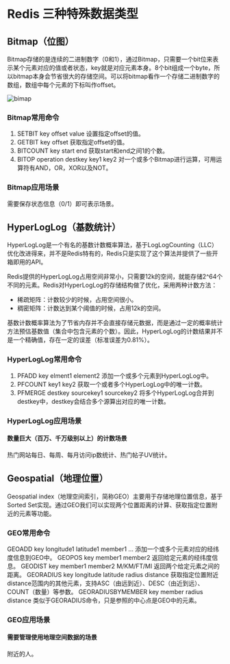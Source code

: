 # Redis 三种特殊数据类型

## Bitmap（位图）

Bitmap存储的是连续的二进制数字（0和1），通过Bitmap，只需要一个bit位来表示某个元素对应的值或者状态，key就是对应元素本身。8个bit组成一个byte，所以bitmap本身会节省很大的存储空间。可以将bitmap看作一个存储二进制数字的数组，数组中每个元素的下标叫作offset。

![bimap](images/bimap.png)

### Bitmap常用命令

1. SETBIT key offset value  设置指定offset的值。
2. GETBIT key offset    获取指定offset的值。
3. BITCOUNT key start end   获取start和end之间1的个数。
4. BITOP operation destkey key1 key2    对一个或多个Bitmap进行运算，可用运算符有AND，OR，XOR以及NOT。

### Bitmap应用场景

需要保存状态信息（0/1）即可表示场景。

## HyperLogLog（基数统计）

HyperLogLog是一个有名的基数计数概率算法，基于LogLogCounting（LLC）优化改进得来，并不是Redis特有的，Redis只是实现了这个算法并提供了一些开箱即用的API。

Redis提供的HyperLogLog占用空间非常小，只需要12k的空间，就能存储2^64个不同的元素。Redis对HyperLogLog的存储结构做了优化，采用两种计数方法：

- 稀疏矩阵：计数较少的时候，占用空间很小。
- 稠密矩阵：计数达到某个阈值的时候，占用12k的空间。

基数计数概率算法为了节省内存并不会直接存储元数据，而是通过一定的概率统计方法预估基数值（集合中包含元素的个数）。因此，HyperLogLog的计数结果并不是一个精确值，存在一定的误差（标准误差为0.81%）。

### HyperLogLog常用命令

1. PFADD key elment1 element2   添加一个或多个元素到HyperLogLog中。
2. PFCOUNT key1 key2    获取一个或者多个HyperLogLog中的唯一计数。
3. PFMERGE destkey sourcekey1 sourcekey2    将多个HyperLogLog合并到destkey中，destkey会结合多个源算出对应的唯一计数。

### HyperLogLog应用场景

#### 数量巨大（百万、千万级别以上）的计数场景

热门网站每日、每周、每月访问ip数统计、热门帖子UV统计。

## Geospatial（地理位置）

Geospatial index（地理空间索引，简称GEO）主要用于存储地理位置信息，基于Sorted Set实现。通过GEO我们可以实现两个位置距离的计算、获取指定位置附近的元素等功能。

### GEO常用命令

GEOADD key longitude1 latitude1 member1 ... 添加一个或多个元素对应的经纬度信息到GEO中。
GEOPOS key member1 member2  返回给定元素的经纬度信息。
GEODIST key member1 member2 M/KM/FT/MI  返回两个给定元素之间的距离。
GEORADIUS key longitude latitude radius distance    获取指定位置附近distance范围内的其他元素，支持ASC（由远到近）、DESC（由近到远）、COUNT（数量）等参数。
GEORADIUSBYMEMBER key member radius distance    类似于GEORADIUS命令，只是参照的中心点是GEO中的元素。

### GEO应用场景

#### 需要管理使用地理空间数据的场景

附近的人。
